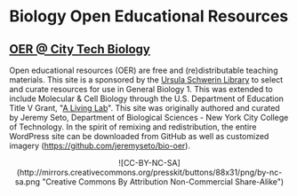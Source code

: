 # Biology Open Educational Resources
## [OER @ City Tech Biology](https://openlab.citytech.cuny.edu/library/resources-for-faculty/oer-pilot-2015/oer-project-need-and-project-overview/)

Open educational resources (OER) are free and (re)distributable teaching materials. This site is a sponsored by the [Ursula Schwerin Library](https://openlab.citytech.cuny.edu/library/) to select and curate resources for use in General Biology 1. This was extended to include Molecular & Cell Biology through the U.S. Department of Education Title V Grant, "[A Living Lab](https://openlab.citytech.cuny.edu/livinglab/living-lab/)". This site was originally authored and curated by Jeremy Seto, Department of Biological Sciences - New York City College of Technology. In the spirit of remixing and redistribution, the entire WordPress site can be downloaded from GitHub as well as customized imagery (https://github.com/jeremyseto/bio-oer).
<div style="text-align: center;">
![CC-BY-NC-SA](http://mirrors.creativecommons.org/presskit/buttons/88x31/png/by-nc-sa.png "Creative Commons By Attribution Non-Commercial Share-Alike")
</div>
